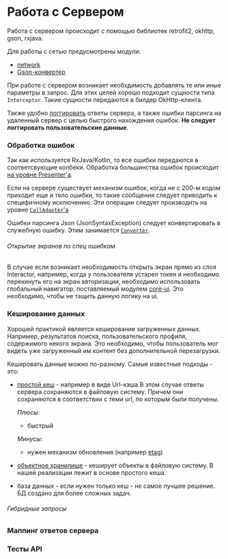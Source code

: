 # Работа с Сервером

Работа с сервером происходит с помощью библиотек retrofit2, okhttp, gson, rxjava.

Для работы с сетью предусмотрены модули:
 * [network](../../network/README.md)
 * [Gson-конвертер](../../converter-gson/README.md)

При работе с сервером возникает необхдимость добавлять те или иные параметры
в запрос. Для этих целей хорошо подходит сущности типа `Interceptor`. Такие
сущности передаются в билдер OkHttp-клента.

Также удобно [логгировать][log] ответы сервера, а также ошибки парсинга на удаленный сервер
с целью быстрого нахождения ошибок. **Не следует логгировать пользовательские
данные**.

### Обработка ошибок

Так как используется RxJava/Kotlin, то все ошибки передаются в соответсвующие колбеки.
Обработка большинства ошибок происходит [на уровне Presenter'а][handle_errors_on_presenter].

Если на сервере существует механизм ошибок, когда не с 200-м кодом
приходит еще и тело ошибки, то такие сообщения следует приводить к специфичному
исключению. Эти операции следует производить на уровне [`CallAdapter`'а][call]

Ошибки парсинга Json (JsonSyntaxException) следует конвертировать в служебную
ошибку. Этим занимается [`Converter`][gson].

###### Открытие экранов по спец ошибкам

В случае если возникает необходимость открыть экран прямо из слоя Interactor,
например, когда у пользователя устарел токен и необходимо перекинуть его на экран
авторизации, необходимо использовать глобальный навигатор, поставляемый модулем
[core-ui](../../core-ui/README.md).
Это необходимо,  чтобы не тащить данную логику на ui.

### Кеширование данных

Хорошей практикой является кеширование загруженных данных. Например,
результатов поиска, пользовательского профиля, содержимого некого экрана.
Это необходимо, чтобы пользователь мог видеть уже загруженный им контент
без дополнительной перезагрузки.

Кешировать данные можно по-разному. Самые известные подходы - это:

- [простой кеш][simple_cache] - например в виде Url-кэша.В этом случае ответы сервера сохраняются
в файловую систему. Причем они сохраняются в соответствии с теми url, по
которым были получены.

    *Плюсы*:
     - быстрый

    *Минусы*:
    - нужен механизм обновления (например [etag][simple_cache])

- [объектное хранилище][file_cache] - кеширует объекты в файловую систему.
   В нашей реализации лежит в основе простого кеша.

- база данных - если нужен только кеш - не самое лучшее решение.
   БД создано для более сложных задач.

[TODO]: ../расписать_подробно

###### Гибридные запросы

### Маппинг ответов сервера

### Тесты API



[log]: ../common/logging.md
[gson]: ../../converter-gson/README.md
[call]: ../../network/README.md
[simple_cache]: ../../network/docs/usage.md#etag
[handle_errors_on_presenter]: ../ui/presenter.md
[file_cache]: ../../filestorage/README.md
